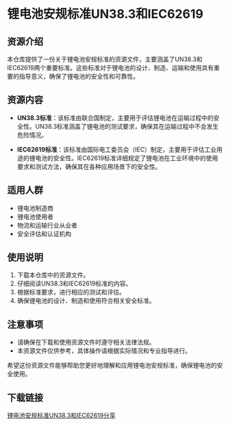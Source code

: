 # 锂电池安规标准UN38.3和IEC62619

## 资源介绍

本仓库提供了一份关于锂电池安规标准的资源文件，主要涵盖了UN38.3和IEC62619两个重要标准。这些标准对于锂电池的设计、制造、运输和使用具有重要的指导意义，确保了锂电池的安全性和可靠性。

## 资源内容

- **UN38.3标准**：该标准由联合国制定，主要用于评估锂电池在运输过程中的安全性。UN38.3标准涵盖了锂电池的测试要求，确保其在运输过程中不会发生危险情况。
  
- **IEC62619标准**：该标准由国际电工委员会（IEC）制定，主要用于评估工业用途的锂电池的安全性。IEC62619标准详细规定了锂电池在工业环境中的使用要求和测试方法，确保其在各种应用场景下的安全性。

## 适用人群

- 锂电池制造商
- 锂电池使用者
- 物流和运输行业从业者
- 安全评估和认证机构

## 使用说明

1. 下载本仓库中的资源文件。
2. 仔细阅读UN38.3和IEC62619标准的内容。
3. 根据标准要求，进行相应的测试和评估。
4. 确保锂电池的设计、制造和使用符合相关安全标准。

## 注意事项

- 请确保在下载和使用资源文件时遵守相关法律法规。
- 本资源文件仅供参考，具体操作请根据实际情况和专业指导进行。

希望这份资源文件能够帮助您更好地理解和应用锂电池安规标准，确保锂电池的安全使用。

## 下载链接

[锂电池安规标准UN38.3和IEC62619分享](https://pan.quark.cn/s/f27f5afd8c5b)